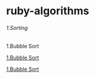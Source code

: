 # ruby-algorithms


###### 1.Sorting

1.Bubble Sort


[1.Bubble Sort](https://github.com/kmohanraj/ruby-algorithms/blob/master/algorithms/bubble_sort.rb)


[1.Bubble Sort](https://github.com/kmohanraj/ruby-algorithms/blob/master/algorithms/bubble_sort.rb)
